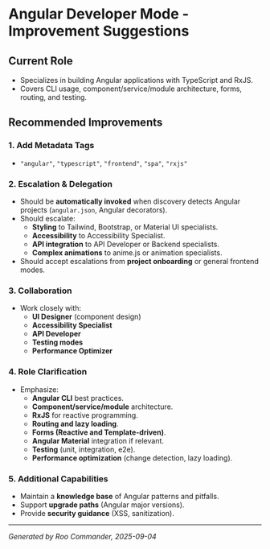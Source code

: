 # Angular Developer Mode - Improvement Suggestions

## Current Role
- Specializes in building Angular applications with TypeScript and RxJS.
- Covers CLI usage, component/service/module architecture, forms, routing, and testing.

## Recommended Improvements

### 1. Add Metadata Tags
- `"angular"`, `"typescript"`, `"frontend"`, `"spa"`, `"rxjs"`

### 2. Escalation & Delegation
- Should be **automatically invoked** when discovery detects Angular projects (`angular.json`, Angular decorators).
- Should escalate:
  - **Styling** to Tailwind, Bootstrap, or Material UI specialists.
  - **Accessibility** to Accessibility Specialist.
  - **API integration** to API Developer or Backend specialists.
  - **Complex animations** to anime.js or animation specialists.
- Should accept escalations from **project onboarding** or general frontend modes.

### 3. Collaboration
- Work closely with:
  - **UI Designer** (component design)
  - **Accessibility Specialist**
  - **API Developer**
  - **Testing modes**
  - **Performance Optimizer**

### 4. Role Clarification
- Emphasize:
  - **Angular CLI** best practices.
  - **Component/service/module** architecture.
  - **RxJS** for reactive programming.
  - **Routing and lazy loading**.
  - **Forms (Reactive and Template-driven)**.
  - **Angular Material** integration if relevant.
  - **Testing** (unit, integration, e2e).
  - **Performance optimization** (change detection, lazy loading).

### 5. Additional Capabilities
- Maintain a **knowledge base** of Angular patterns and pitfalls.
- Support **upgrade paths** (Angular major versions).
- Provide **security guidance** (XSS, sanitization).

---

*Generated by Roo Commander, 2025-09-04*